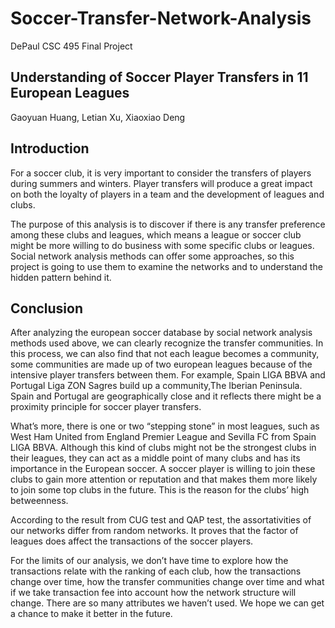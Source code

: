 # Soccer-Transfer-Network-Analysis
DePaul CSC 495 Final Project

## Understanding of Soccer Player Transfers in 11 European Leagues
Gaoyuan Huang, Letian Xu, Xiaoxiao Deng

## Introduction
For a soccer club, it is very important to consider the transfers of players during summers and winters. Player transfers will produce a great impact on both the loyalty of players in a team and the development of leagues and clubs.

The purpose of this analysis is to discover if there is any transfer preference among these clubs and leagues, which means a league or soccer club might be more willing to do business with some specific clubs or leagues. Social network analysis methods can offer some approaches, so this project is going to use them to examine the networks and to understand the hidden pattern behind it.

## Conclusion
After analyzing the european soccer database by social network analysis methods used above, we can clearly recognize the transfer communities. In this process, we can also find that not each league becomes a community, some communities are made up of two european leagues because of the intensive player transfers between them. For example, Spain LIGA BBVA and Portugal Liga ZON Sagres build up a community,The Iberian Peninsula. Spain and Portugal are geographically close and it reflects there might be a proximity principle for soccer player transfers.

What’s more, there is one or two “stepping stone” in most leagues, such as West Ham United from England Premier League and Sevilla FC from Spain LIGA BBVA. Although this kind of clubs might not be the strongest clubs in their leagues, they can act as a middle point of many clubs and has its importance in the European soccer. A soccer player is willing to join these clubs to gain more attention or reputation and that makes them more likely to join some top clubs in the future. This is the reason for the clubs’ high betweenness.

According to the result from CUG test and QAP test, the assortativities of our networks differ from random networks. It proves that the factor of leagues does affect the transactions of the soccer players.

For the limits of our analysis, we don’t have time to explore how the transactions relate with the ranking of each club, how the transactions change over time, how the transfer communities change over time and what if we take transaction fee into account how the network structure will change. There are so many attributes we haven’t used. We hope we can get a chance to make it better in the future.

